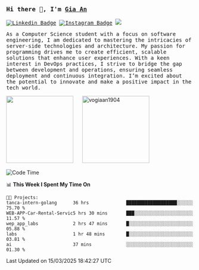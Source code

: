### <samp>Hi there 👋, I'm <a href="https://www.linkedin.com/in/vogiaan1904/" target="_blank">Gia An</a></samp>

<samp> [![Linkedin Badge](https://img.shields.io/badge/-LinkedIn-0e76a8?style=flat-square&logo=Linkedin&logoColor=white)](https://linkedin.com/in/vogiaan1904)
[![Instagram Badge](https://img.shields.io/badge/-Instagram-e4405f?style=flat-square&logo=Instagram&logoColor=white)](https://instagram.com/_.ja.ann_/) ![](https://komarev.com/ghpvc/?username=vogiaan1904&style=flat-square&base=100)</samp> 

<samp>As a Computer Science student with a focus on software engineering, I am dedicated to mastering the intricacies of server-side technologies and architecture. My passion for programming drives me to create efficient, scalable solutions that enhance user experiences. With a keen interest in DevOps practices, I strive to bridge the gap between development and operations, ensuring seamless deployment and continuous integration. I’m excited about the potential to innovate and make a positive impact in the tech world.</samp>



<div>
  <img height="180em" src="https://github-readme-stats.vercel.app/api/top-langs/?username=vogiaan1904&show_icons=true&hide_border=true&layout=compact&langs_count=10&theme=transparent&include_orgs=true"/>
  &nbsp;&nbsp;&nbsp;&nbsp;
  <img height="180em" src="https://github-readme-stats.vercel.app/api?username=vogiaan1904&show_icons=true&hide_border=true&&count_private=true&include_all_commits=true&theme=transparent&locale=en" alt="vogiaan1904" />
</div>






<!--START_SECTION:waka-->
![Code Time](http://img.shields.io/badge/Code%20Time-580%20hrs%2045%20mins-blue)

📊 **This Week I Spent My Time On** 

```text
🐱‍💻 Projects: 
tanca-intern-golang      36 hrs              ███████████████████░░░░░░   75.70 % 
WEB-APP-Car-Rental-Servic5 hrs 30 mins       ███░░░░░░░░░░░░░░░░░░░░░░   11.57 % 
wep_app_labs             2 hrs 47 mins       █░░░░░░░░░░░░░░░░░░░░░░░░   05.88 % 
labs                     1 hr 48 mins        █░░░░░░░░░░░░░░░░░░░░░░░░   03.81 % 
ai                       37 mins             ░░░░░░░░░░░░░░░░░░░░░░░░░   01.30 % 
```


 Last Updated on 15/03/2025 18:42:27 UTC
<!--END_SECTION:waka-->
